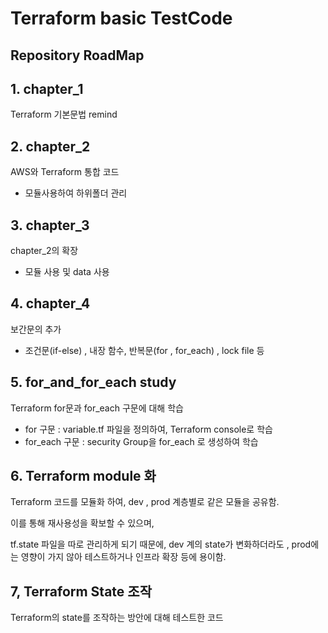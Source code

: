 # Terraform basic TestCode
## Repository RoadMap
## 1. chapter_1
Terraform 기본문법 remind
## 2. chapter_2
AWS와 Terraform 통합 코드
- 모듈사용하여 하위폴더 관리

## 3. chapter_3
chapter_2의 확장
- 모듈 사용 및 data 사용

## 4. chapter_4
보간문의 추가
- 조건문(if-else) , 내장 함수, 반복문(for , for_each) , lock file 등

## 5. for_and_for_each study
Terraform for문과 for_each 구문에 대해 학습
- for 구문 : variable.tf 파일을 정의하여, Terraform console로 학습
- for_each 구문 : security Group을 for_each 로 생성하여 학습

## 6. Terraform module 화
Terraform 코드를 모듈화 하여, dev , prod 계층별로 같은 모듈을 공유함.

이를 통해 재사용성을 확보할 수 있으며, 

tf.state 파일을 따로 관리하게 되기 때문에, dev 계의 state가 변화하더라도 , prod에는 영향이 가지 않아 테스트하거나 인프라 확장 등에 용이함.

## 7, Terraform State 조작
Terraform의 state를 조작하는 방안에 대해 테스트한 코드


